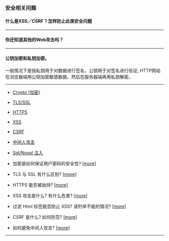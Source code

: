 ### 安全相关问题

#### 什么是XSS／CSRF？怎样防止此类安全问题



---

#### 你还知道其他的Web攻击吗？



---

#### 公钥加密和私钥加密。

  一般情况下是指私钥用于对数据进行签名，公钥用于对签名进行验证;
  HTTP网站在浏览器端用公钥加密敏感数据，然后在服务器端再用私钥解密。

---

- [Crypto (加密)](https://github.com/ElemeFE/node-interview/blob/master/sections/zh-cn/security.md#crypto)
- [TLS/SSL](https://github.com/ElemeFE/node-interview/blob/master/sections/zh-cn/security.md#tlsssl)
- [HTTPS](https://github.com/ElemeFE/node-interview/blob/master/sections/zh-cn/security.md#https)
- [ XSS](https://github.com/ElemeFE/node-interview/blob/master/sections/zh-cn/security.md#xss)
- [ CSRF](https://github.com/ElemeFE/node-interview/blob/master/sections/zh-cn/security.md#csrf)
- [中间人攻击](https://github.com/ElemeFE/node-interview/blob/master/sections/zh-cn/security.md#%E4%B8%AD%E9%97%B4%E4%BA%BA%E6%94%BB%E5%87%BB)
- [Sql/Nosql 注入](https://github.com/ElemeFE/node-interview/blob/master/sections/zh-cn/security.md#sqlnosql-%E6%B3%A8%E5%85%A5)


- 加密是如何保证用户密码的安全性? [[more\]](https://github.com/ElemeFE/node-interview/blob/master/sections/zh-cn/security.md#crypto)
- TLS 与 SSL 有什么区别? [[more\]](https://github.com/ElemeFE/node-interview/blob/master/sections/zh-cn/security.md#tlsssl)
- HTTPS 能否被劫持? [[more\]](https://github.com/ElemeFE/node-interview/blob/master/sections/zh-cn/security.md#https)
- XSS 攻击是什么? 有什么危害? [[more\]](https://github.com/ElemeFE/node-interview/blob/master/sections/zh-cn/security.md#xss)
- 过滤 Html 标签能否防止 XSS? 请列举不能的情况? [[more\]](https://github.com/ElemeFE/node-interview/blob/master/sections/zh-cn/security.md#xss)
- CSRF 是什么? 如何防范? [[more\]](https://github.com/ElemeFE/node-interview/blob/master/sections/zh-cn/security.md#csrf)
- 如何避免中间人攻击? [[more\]](https://github.com/ElemeFE/node-interview/blob/master/sections/zh-cn/security.md#%E4%B8%AD%E9%97%B4%E4%BA%BA%E6%94%BB%E5%87%BB)

---



